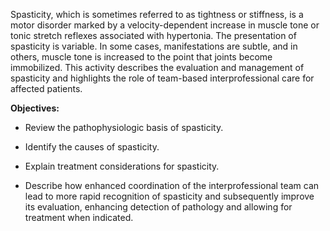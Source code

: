 Spasticity, which is sometimes referred to as tightness or stiffness, is a motor disorder marked by a velocity-dependent increase in muscle tone or tonic stretch reflexes associated with hypertonia. The presentation of spasticity is variable. In some cases, manifestations are subtle, and in others, muscle tone is increased to the point that joints become immobilized. This activity describes the evaluation and management of spasticity and highlights the role of team-based interprofessional care for affected patients.

**Objectives:**
- Review the pathophysiologic basis of spasticity.

- Identify the causes of spasticity. 
- Explain treatment considerations for spasticity. 
- Describe how enhanced coordination of the interprofessional team can lead to more rapid recognition of spasticity and subsequently improve its evaluation, enhancing detection of pathology and allowing for treatment when indicated.
